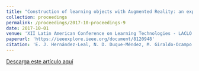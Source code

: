```yaml
---
title: "Construction of learning objects with Augmented Reality: an experience in secondary education"
collection: proceedings
permalink: /proceedings/2017-10-proceedings-9
date: 2017-10-01
venue: 'XII Latin American Conference on Learning Technologies - LACLO 2017'
paperurl: 'https://ieeexplore.ieee.org/document/8120948'
citation: 'E. J. Hernández-Leal, N. D. Duque-Méndez, M. Giraldo-Ocampo and P. A. Rpdríguez-Marín, "Construction of learning objects with Augmented Reality: An experience in secondary education," 2017 Twelfth Latin American Conference on Learning Technologies (LACLO), La Plata, 2017, pp. 1-7, doi: 10.1109/LACLO.2017.8120948'
---
```



<a href ="https://ejhernandezl.github.io/files/AE09_LACLO2017.pdf" target="_blank">Descarga este artículo aquí</a>